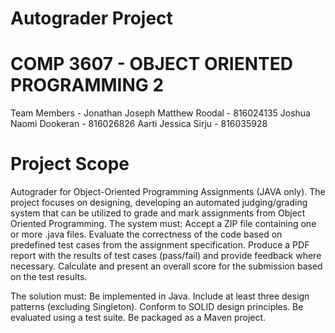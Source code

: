# Autograder Project
# COMP 3607 - OBJECT ORIENTED PROGRAMMING 2

Team Members - Jonathan Joseph 
               Matthew Roodal - 816024135
               Joshua 
               Naomi Dookeran - 816026826
               Aarti Jessica Sirju - 816035928

# Project Scope
Autograder for Object-Oriented Programming Assignments (JAVA only).
The project focuses on designing, developing an automated judging/grading system that can be utilized to grade and mark assignments
from Object Oriented Programming. 
The system must:
    Accept a ZIP file containing one or more .java files.
    Evaluate the correctness of the code based on predefined test cases from the assignment specification.
    Produce a PDF report with the results of test cases (pass/fail) and provide feedback where necessary.
    Calculate and present an overall score for the submission based on the test results.
    
The solution must:
    Be implemented in Java.
    Include at least three design patterns (excluding Singleton).
    Conform to SOLID design principles.
    Be evaluated using a test suite.
    Be packaged as a Maven project.



